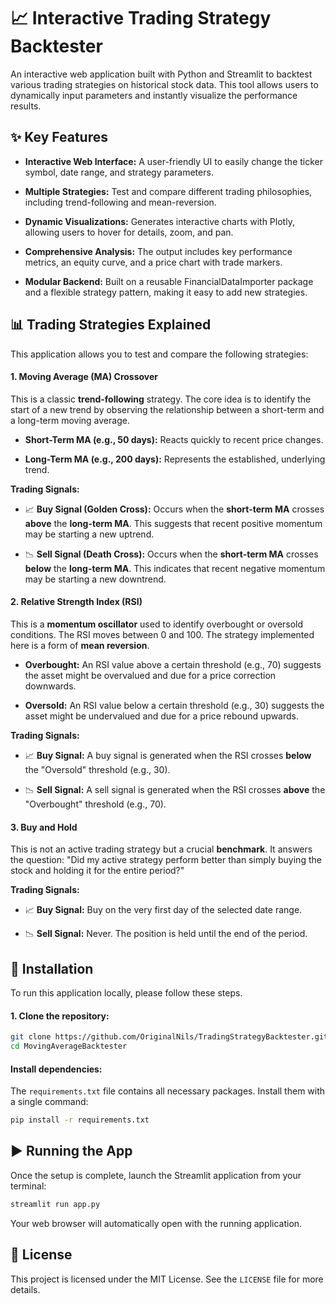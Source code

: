 # 📈 Interactive Trading Strategy Backtester

An interactive web application built with Python and Streamlit to backtest various trading strategies on historical stock data. This tool allows users to dynamically input parameters and instantly visualize the performance results.



## ✨ Key Features

- **Interactive Web Interface:** A user-friendly UI to easily change the ticker symbol, date range, and strategy parameters.

- **Multiple Strategies:** Test and compare different trading philosophies, including trend-following and mean-reversion.

- **Dynamic Visualizations:** Generates interactive charts with Plotly, allowing users to hover for details, zoom, and pan.

- **Comprehensive Analysis:** The output includes key performance metrics, an equity curve, and a price chart with trade markers.

- **Modular Backend:** Built on a reusable FinancialDataImporter package and a flexible strategy pattern, making it easy to add new strategies.




## 📊 Trading Strategies Explained

This application allows you to test and compare the following strategies:

#### 1. Moving Average (MA) Crossover
This is a classic **trend-following** strategy. The core idea is to identify the start of a new trend by observing the relationship between a short-term and a long-term moving average.

- **Short-Term MA (e.g., 50 days):** Reacts quickly to recent price changes.

- **Long-Term MA (e.g., 200 days):** Represents the established, underlying trend.

**Trading Signals:**

- 📈 **Buy Signal (Golden Cross):** Occurs when the **short-term MA** crosses **above** the **long-term MA**. This suggests that recent positive momentum may be starting a new uptrend.

- 📉 **Sell Signal (Death Cross):** Occurs when the **short-term MA** crosses **below** the **long-term MA**. This indicates that recent negative momentum may be starting a new downtrend.

#### 2. Relative Strength Index (RSI)

This is a **momentum oscillator** used to identify overbought or oversold conditions. The RSI moves between 0 and 100. The strategy implemented here is a form of **mean reversion**.

- **Overbought:** An RSI value above a certain threshold (e.g., 70) suggests the asset might be overvalued and due for a price correction downwards.

- **Oversold:** An RSI value below a certain threshold (e.g., 30) suggests the asset might be undervalued and due for a price rebound upwards.

**Trading Signals:**

- 📈 **Buy Signal:** A buy signal is generated when the RSI crosses **below** the "Oversold" threshold (e.g., 30).

- 📉 **Sell Signal:** A sell signal is generated when the RSI crosses **above** the "Overbought" threshold (e.g., 70).

#### 3. Buy and Hold
This is not an active trading strategy but a crucial **benchmark**. It answers the question: "Did my active strategy perform better than simply buying the stock and holding it for the entire period?"

**Trading Signals:**

- 📈 **Buy Signal:** Buy on the very first day of the selected date range.

- 📉 **Sell Signal:** Never. The position is held until the end of the period.
## 🚀 Installation

To run this application locally, please follow these steps.

#### 1. Clone the repository:

```bash
git clone https://github.com/OriginalNils/TradingStrategyBacktester.git
cd MovingAverageBacktester
```

####  Install dependencies:

The `requirements.txt` file contains all necessary packages. Install them with a single command:

```bash
pip install -r requirements.txt
```
## ▶️ Running the App

Once the setup is complete, launch the Streamlit application from your terminal:

```bash
streamlit run app.py
```

Your web browser will automatically open with the running application.


## 📄 License

This project is licensed under the MIT License. See the `LICENSE` file for more details.

